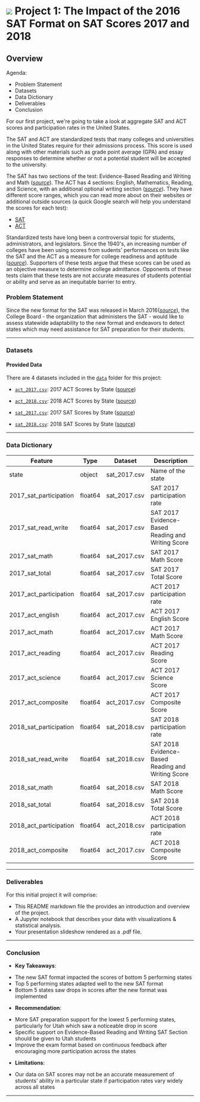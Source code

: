 # ![](https://ga-dash.s3.amazonaws.com/production/assets/logo-9f88ae6c9c3871690e33280fcf557f33.png) Project 1: The Impact of the 2016 SAT Format on SAT Scores 2017 and 2018

## Overview

Agenda:
- Problem Statement
- Datasets
- Data Dictionary
- Deliverables
- Conclusion

For our first project, we're going to take a look at aggregate SAT and ACT scores and participation rates in the United States.

The SAT and ACT are standardized tests that many colleges and universities in the United States require for their admissions process. This score is used along with other materials such as grade point average (GPA) and essay responses to determine whether or not a potential student will be accepted to the university.

The SAT has two sections of the test: Evidence-Based Reading and Writing and Math ([*source*](https://www.princetonreview.com/college/sat-sections)). The ACT has 4 sections: English, Mathematics, Reading, and Science, with an additional optional writing section ([*source*](https://www.act.org/content/act/en/products-and-services/the-act/scores/understanding-your-scores.html)). They have different score ranges, which you can read more about on their websites or additional outside sources (a quick Google search will help you understand the scores for each test):
* [SAT](https://collegereadiness.collegeboard.org/sat)
* [ACT](https://www.act.org/content/act/en.html)

Standardized tests have long been a controversial topic for students, administrators, and legislators. Since the 1940's, an increasing number of colleges have been using scores from sudents' performances on tests like the SAT and the ACT as a measure for college readiness and aptitude ([*source*](https://www.minotdailynews.com/news/local-news/2017/04/a-brief-history-of-the-sat-and-act/)). Supporters of these tests argue that these scores can be used as an objective measure to determine college admittance. Opponents of these tests claim that these tests are not accurate measures of students potential or ability and serve as an inequitable barrier to entry.

### Problem Statement

Since the new format for the SAT was released in March 2016([*source*](https://www.pcsb.org/cms/lib/FL01903687/Centricity/Domain/6701/New%20SAT.pdf)), the College Board - the organization that administers the SAT - would like to assess statewide adaptability to the new format and endeavors to detect states which may need assistance for SAT preparation for their students.

---

### Datasets

#### Provided Data

There are 4 datasets included in the [`data`](./data/) folder for this project:

* [`act_2017.csv`](./data/act_2017.csv): 2017 ACT Scores by State ([source](https://blog.prepscholar.com/act-scores-by-state-averages-highs-and-lows))
* [`act_2018.csv`](./data/act_2018.csv): 2018 ACT Scores by State ([source](https://blog.prepscholar.com/act-scores-by-state-averages-highs-and-lows))

* [`sat_2017.csv`](./data/sat_2017.csv): 2017 SAT Scores by State ([source](https://blog.collegevine.com/here-are-the-average-sat-scores-by-state/))
* [`sat_2018.csv`](./data/sat_2018.csv): 2018 SAT Scores by State ([source](https://blog.collegevine.com/here-are-the-average-sat-scores-by-state/))

---

### Data Dictionary

|Feature|Type|Dataset|Description|
|---|---|---|---|
|state|object|sat_2017.csv|Name of the state|
|2017_sat_participation|float64|sat_2017.csv|SAT 2017 participation rate|
|2017_sat_read_write|float64|sat_2017.csv|SAT 2017 Evidence-Based Reading and Writing Score|
|2017_sat_math|float64|sat_2017.csv|SAT 2017 Math Score|
|2017_sat_total|float64|sat_2017.csv|SAT 2017 Total Score|
|2017_act_participation|float64|sat_2017.csv|ACT 2017 participation rate|
|2017_act_english|float64|act_2017.csv|ACT 2017 English Score|
|2017_act_math|float64|act_2017.csv|ACT 2017 Math Score|
|2017_act_reading|float64|act_2017.csv|ACT 2017 Reading Score|
|2017_act_science|float64|act_2017.csv|ACT 2017 Science Score|
|2017_act_composite|float64|act_2017.csv|ACT 2017 Composite Score|
|2018_sat_participation|float64|sat_2018.csv|SAT 2018 participation rate|
|2018_sat_read_write|float64|sat_2018.csv|SAT 2018 Evidence-Based Reading and Writing Score|
|2018_sat_math|float64|sat_2018.csv|SAT 2018 Math Score|
|2018_sat_total|float64|sat_2018.csv|SAT 2018 Total Score|
|2018_act_participation|float64|act_2018.csv|ACT 2018 participation rate|
|2018_act_composite|float64|act_2017.csv|ACT 2018 Composite Score|

---

### Deliverables

For this initial project it will comprise:
- This README markdown file the provides an introduction and overview of the project.
- A Jupyter notebook that describes your data with visualizations & statistical analysis.
- Your presentation slideshow rendered as a .pdf file.

---

### Conclusion

* **Key Takeaways**:
- The new SAT format impacted the scores of bottom 5 performing states
- Top 5 performing states adapted well to the new SAT format
- Bottom 5 states saw drops in scores after the new format was implemented

* **Recommendation**:
- More SAT preparation support for the lowest 5 performing states, particularly for Utah which saw a noticeable drop in score
- Specific support on Evidence-Based Reading and Writing SAT Section should be given to Utah students
- Improve the exam format based on continuous feedback after encouraging more participation across the states

* **Limitations**:
- Our data on SAT scores may not be an accurate measurement of students’ ability in a particular state if participation rates vary widely across all states




---
